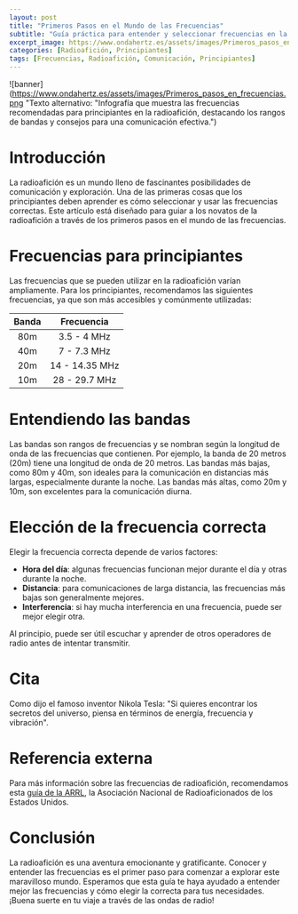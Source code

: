 ```yaml
---
layout: post
title: "Primeros Pasos en el Mundo de las Frecuencias"
subtitle: "Guía práctica para entender y seleccionar frecuencias en la radioafición para principiantes."
excerpt_image: https://www.ondahertz.es/assets/images/Primeros_pasos_en_frecuencias.png
categories: [Radioafición, Principiantes]
tags: [Frecuencias, Radioafición, Comunicación, Principiantes]
---
```


![banner](https://www.ondahertz.es/assets/images/Primeros_pasos_en_frecuencias.png "Texto alternativo: "Infografía que muestra las frecuencias recomendadas para principiantes en la radioafición, destacando los rangos de bandas y consejos para una comunicación efectiva.")

# Introducción

La radioafición es un mundo lleno de fascinantes posibilidades de comunicación y exploración. Una de las primeras cosas que los principiantes deben aprender es cómo seleccionar y usar las frecuencias correctas. Este artículo está diseñado para guiar a los novatos de la radioafición a través de los primeros pasos en el mundo de las frecuencias.

# Frecuencias para principiantes

Las frecuencias que se pueden utilizar en la radioafición varían ampliamente. Para los principiantes, recomendamos las siguientes frecuencias, ya que son más accesibles y comúnmente utilizadas:

|     Banda    | Frecuencia |
|:------------:|:----------:|
|     80m      | 3.5 - 4 MHz|
|     40m      | 7 - 7.3 MHz|
|     20m      |14 - 14.35 MHz|
|     10m      |28 - 29.7 MHz|

# Entendiendo las bandas

Las bandas son rangos de frecuencias y se nombran según la longitud de onda de las frecuencias que contienen. Por ejemplo, la banda de 20 metros (20m) tiene una longitud de onda de 20 metros. Las bandas más bajas, como 80m y 40m, son ideales para la comunicación en distancias más largas, especialmente durante la noche. Las bandas más altas, como 20m y 10m, son excelentes para la comunicación diurna.

# Elección de la frecuencia correcta

Elegir la frecuencia correcta depende de varios factores:

- **Hora del día**: algunas frecuencias funcionan mejor durante el día y otras durante la noche.
- **Distancia**: para comunicaciones de larga distancia, las frecuencias más bajas son generalmente mejores.
- **Interferencia**: si hay mucha interferencia en una frecuencia, puede ser mejor elegir otra.

Al principio, puede ser útil escuchar y aprender de otros operadores de radio antes de intentar transmitir.

# Cita

Como dijo el famoso inventor Nikola Tesla: "Si quieres encontrar los secretos del universo, piensa en términos de energía, frecuencia y vibración".

# Referencia externa

Para más información sobre las frecuencias de radioafición, recomendamos esta [guía de la ARRL](https://www.arrl.org/files/file/Regulatory/Band%20Chart/Band%20Chart%20-%2011X17%20Color.pdf), la Asociación Nacional de Radioaficionados de los Estados Unidos.

# Conclusión

La radioafición es una aventura emocionante y gratificante. Conocer y entender las frecuencias es el primer paso para comenzar a explorar este maravilloso mundo. Esperamos que esta guía te haya ayudado a entender mejor las frecuencias y cómo elegir la correcta para tus necesidades. ¡Buena suerte en tu viaje a través de las ondas de radio!